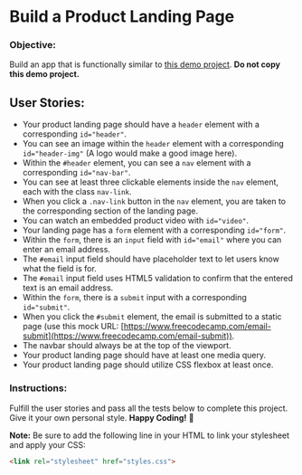 # Build a Product Landing Page

### Objective:
Build an app that is functionally similar to [this demo project](https://product-landing-page.freecodecamp.rocks). **Do not copy this demo project.**

## User Stories:

- Your product landing page should have a `header` element with a corresponding `id="header"`.
- You can see an image within the `header` element with a corresponding `id="header-img"` (A logo would make a good image here).
- Within the `#header` element, you can see a `nav` element with a corresponding `id="nav-bar"`.
- You can see at least three clickable elements inside the `nav` element, each with the class `nav-link`.
- When you click a `.nav-link` button in the `nav` element, you are taken to the corresponding section of the landing page.
- You can watch an embedded product video with `id="video"`.
- Your landing page has a `form` element with a corresponding `id="form"`.
- Within the `form`, there is an `input` field with `id="email"` where you can enter an email address.
- The `#email` input field should have placeholder text to let users know what the field is for.
- The `#email` input field uses HTML5 validation to confirm that the entered text is an email address.
- Within the `form`, there is a `submit` input with a corresponding `id="submit"`.
- When you click the `#submit` element, the email is submitted to a static page (use this mock URL: [https://www.freecodecamp.com/email-submit](https://www.freecodecamp.com/email-submit)).
- The navbar should always be at the top of the viewport.
- Your product landing page should have at least one media query.
- Your product landing page should utilize CSS flexbox at least once.

### Instructions:
Fulfill the user stories and pass all the tests below to complete this project. Give it your own personal style. **Happy Coding!** 🎉

**Note:** Be sure to add the following line in your HTML to link your stylesheet and apply your CSS:

```html
<link rel="stylesheet" href="styles.css">

